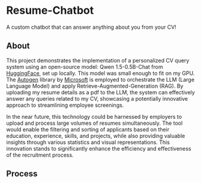 # Resume-Chatbot
 A custom chatbot that can answer anything about you from your CV!

## About
This project demonstrates the implementation of a personalized CV query system using an open-source model: Qwen 1.5-0.5B-Chat from [HuggingFace](https://huggingface.co/Qwen/Qwen1.5-0.5B-Chat), set up locally. This model was small enough to fit on my GPU. The [Autogen](https://github.com/microsoft/autogen) library by [Microsoft](https://opensource.microsoft.com/) is employed to orchestrate the LLM (Large Language Model) and apply Retrieve-Augmented-Generation (RAG). By uploading my resume details as a pdf to the LLM, the system can effectively answer any queries related to my CV, showcasing a potentially innovative approach to streamlining employee screenings.

In the near future, this technology could be harnessed by employers to upload and process large volumes of resumes simultaneously. The tool would enable the filtering and sorting of applicants based on their education, experience, skills, and projects, while also providing valuable insights through various statistics and visual representations. This innovation stands to significantly enhance the efficiency and effectiveness of the recruitment process.

## Process
